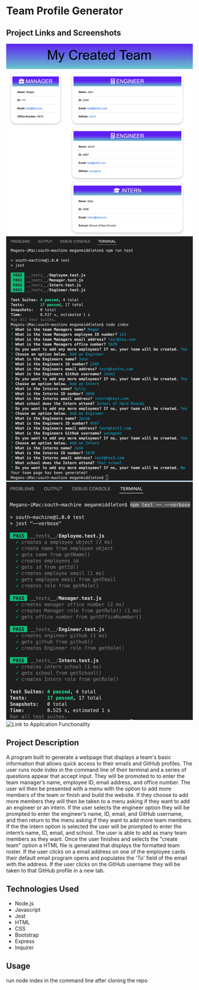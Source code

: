 # Team Profile Generator 

## Project Links and Screenshots 

![Picture of the Web Page](/dist/css/images/web-page.png "Picture of the Web Page")
![Picture of the Terminal](/dist/css/images/terminal.png "Picture of the Terminal")
![Picture of the Tests](/dist/css/images/terminaltests.png "Picture of the Tests")
![Link to Application Functionality](https://drive.google.com/file/d/1U8XXBdUYM1qUpC_t3EbDDtdd2x_etmpT/view "Link to Application Functionality")

## Project Description 
A program built to generate a webpage that displays a team's basic information that allows quick access to their emails and GitHub profiles. The user runs node index in the command line of their terminal and a series of questions appear that accept input. They will be promoted to to enter the team manager’s name, employee ID, email address, and office number. The user wil then be presented with a menu with the option to add more members of the team or finish and build the website. If they choose to add more members they will then be taken to a menu asking if they want to add an engineer or an intern. If the user selects the engineer option they will be prompted to enter the engineer’s name, ID, email, and GitHub username, and then return to the menu asking if they want to add more team members. If the the intern option is selected the user will be prompted to enter the intern’s name, ID, email, and school. The user is able to add as many team members as they want. Once the user finishes and selects the "create team" option a HTML file is generated that displays the formatted team roster. If the user clicks on a email address on one of the employee cards their default email program opens and populates the 'To' field of the email with the address. If the user clicks on the GitHub username they will be taken to that GitHub profile in a new tab. 

## Technologies Used
* Node.js 
* Javascript
* Jest
* HTML
* CSS
* Bootstrap
* Express
* Inquirer 

## Usage
run node index in the command line after cloning the repo

